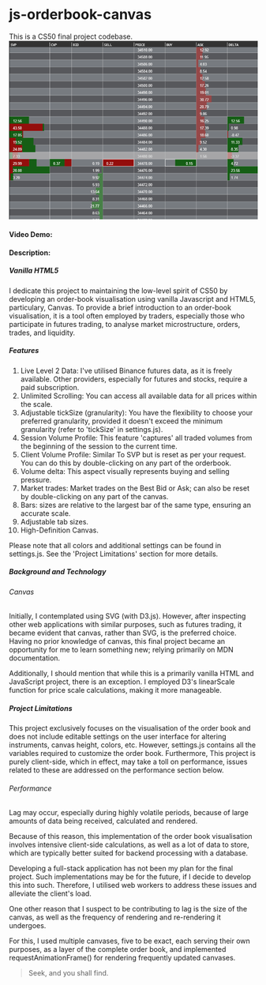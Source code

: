 # js-orderbook-canvas
This is a CS50 final project codebase.
![js-orderbook-canvas](img.png)
#### Video Demo:  <URL HERE>

#### Description:

##### Vanilla HTML5
I dedicate this project to maintaining the low-level spirit of CS50 by developing an order-book visualisation using vanilla Javascript and HTML5, particulary, Canvas. To provide a brief introduction to an order-book visualisation, it is a tool often employed by traders, especially those who participate in futures trading, to analyse market microstructure, orders, trades, and liquidity.     

##### Features

1. Live Level 2 Data: I've utilised Binance futures data, as it is freely available. Other providers, especially for futures and stocks, require a paid subscription.
2. Unlimited Scrolling: You can access all available data for all prices within the scale.
3. Adjustable tickSize (granularity): You have the flexibility to choose your preferred granularity, provided it doesn't exceed the minimum granularity (refer to 'tickSize' in settings.js).
4. Session Volume Profile: This feature 'captures' all traded volumes from the beginning of the session to the current time.
5. Client Volume Profile: Similar To SVP but is reset as per your request. You can do this by double-clicking on any part of the orderbook.
6. Volume delta: This aspect visually represents buying and selling pressure.
7. Market trades: Market trades on the Best Bid or Ask; can also be reset by double-clicking on any part of the canvas.
8. Bars: sizes are relative to the largest bar of the same type, ensuring an accurate scale.
9. Adjustable tab sizes.
10. High-Definition Canvas. 

Please note that all colors and additional settings can be found in settings.js. See the 'Project Limitations' section for more details.

##### Background and Technology

###### Canvas

Initially, I contemplated using SVG (with D3.js). However, after inspecting other web applications with similar purposes, such as futures trading, it became evident that canvas, rather than SVG, is the preferred choice. Having no prior knowledge of canvas, this final project became an opportunity for me to learn something new; relying primarily on MDN documentation.

Additionally, I should mention that while this is a primarily vanilla HTML and JavaScript project, there is an exception. I employed D3's linearScale function for price scale calculations, making it more manageable.

##### Project Limitations

This project exclusively focuses on the visualisation of the order book and does not include editable settings on the user interface for altering instruments, canvas height, colors, etc. However, settings.js contains all the variables required to customize the order book. Furthermore, This project is purely client-side, which in effect, may take a toll on performance, issues related to these are addressed on the performance section below. 

###### Performance

Lag may occur, especially during highly volatile periods, because of large amounts of data being received, calculated and rendered.

Because of this reason, this implementation of the order book visualisation involves intensive client-side calculations, as well as a lot of data to store, which are typically better suited for backend processing with a database.  

Developing a full-stack application has not been my plan for the final project. Such implementations may be for the future, if I decide to develop this into such. Therefore, I utilised web workers to address these issues and alleviate the client's load. 

One other reason that I suspect to be contributing to lag is the size of the canvas, as well as the frequency of rendering and re-rendering it undergoes.

For this, I used multiple canvases, five to be exact, each serving their own purposes, as a layer of the complete order book, and implemented requestAnimationFrame() for rendering frequently updated canvases.

> Seek, and you shall find.